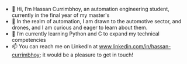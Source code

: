 - 👋 Hi, I’m Hassan Currimbhoy, an automation engineering student, currently in the final year of my master's
- 👀 In the realm of automation, I am drawn to the automotive sector, and drones, and I am curious and eager to learn about them. 
- 🌱 I’m currently learning Python and C to expand my technical competencies 
- 📫 You can reach me on LinkedIn at www.linkedin.com/in/hassan-currimbhoy; it would be a pleasure to get in touch!

